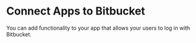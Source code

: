 # Connect Apps to Bitbucket
You can add functionality to your app that allows your users to log in with Bitbucket.
